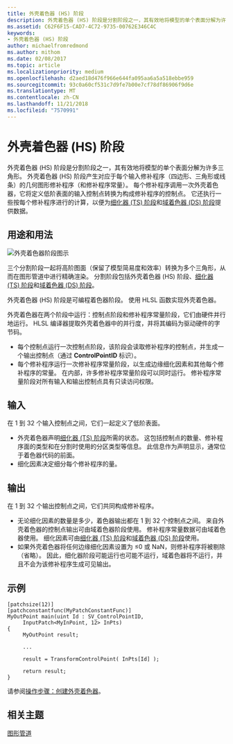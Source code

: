 ```yaml
---
title: 外壳着色器 (HS) 阶段
description: 外壳着色器 (HS) 阶段是分割阶段之一，其有效地将模型的单个表面分解为许多三角形。
ms.assetid: C62F6F15-CAD7-4C72-9735-00762E346C4C
keywords:
- 外壳着色器 (HS) 阶段
author: michaelfromredmond
ms.author: mithom
ms.date: 02/08/2017
ms.topic: article
ms.localizationpriority: medium
ms.openlocfilehash: d2aed18d476f966e644fa095aa6a5a518ebbe959
ms.sourcegitcommit: 93c0a60cf531c7d9fe7b00e7cf78df86906f9d6e
ms.translationtype: MT
ms.contentlocale: zh-CN
ms.lasthandoff: 11/21/2018
ms.locfileid: "7570991"
---
```

# <a name="hull-shader-hs-stage"></a>外壳着色器 (HS) 阶段


外壳着色器 (HS) 阶段是分割阶段之一，其有效地将模型的单个表面分解为许多三角形。 外壳着色器 (HS) 阶段产生对应于每个输入修补程序（四边形、三角形或线条）的几何图形修补程序（和修补程序常量）。 每个修补程序调用一次外壳着色器，它将定义低阶表面的输入控制点转换为构成修补程序的控制点。 它还执行一些按每个修补程序进行的计算，以便为[细化器 (TS) 阶段](tessellator-stage--ts-.md)和[域着色器 (DS) 阶段](domain-shader-stage--ds-.md)提供数据。

## <a name="span-idpurposeandusesspanspan-idpurposeandusesspanspan-idpurposeandusesspanpurpose-and-uses"></a><span id="Purpose_and_uses"></span><span id="purpose_and_uses"></span><span id="PURPOSE_AND_USES"></span>用途和用法


![外壳着色器阶段图示](images/d3d11-hull-shader.png)

三个分割阶段一起将高阶图面（保留了模型简易度和效率）转换为多个三角形，从而在图形管道中进行精确渲染。 分割阶段包括外壳着色器 (HS) 阶段、[细化器 (TS) 阶段](tessellator-stage--ts-.md)和[域着色器 (DS) 阶段](domain-shader-stage--ds-.md)。

外壳着色器 (HS) 阶段是可编程着色器阶段。 使用 HLSL 函数实现外壳着色器。

外壳着色器在两个阶段中运行：控制点阶段和修补程序常量阶段，它们由硬件并行地运行。 HLSL 编译器提取外壳着色器中的并行度，并将其编码为驱动硬件的字节码。

-   每个控制点运行一次控制点阶段，该阶段会读取修补程序的控制点，并生成一个输出控制点（通过 **ControlPointID** 标识）。
-   每个修补程序运行一次修补程序常量阶段，以生成边缘细化因素和其他每个修补程序的常量。 在内部，许多修补程序常量阶段可以同时运行。 修补程序常量阶段对所有输入和输出控制点具有只读访问权限。

## <a name="span-idinputspanspan-idinputspanspan-idinputspaninput"></a><span id="Input"></span><span id="input"></span><span id="INPUT"></span>输入


在 1 到 32 个输入控制点之间，它们一起定义了低阶表面。

-   外壳着色器声明[细化器 (TS) 阶段](tessellator-stage--ts-.md)所需的状态。 这包括控制点的数量、修补程序面的类型和在分割时使用的分区类型等信息。 此信息作为声明显示，通常位于着色器代码的前面。
-   细化因素决定细分每个修补程序的量。

## <a name="span-idoutputspanspan-idoutputspanspan-idoutputspanoutput"></a><span id="Output"></span><span id="output"></span><span id="OUTPUT"></span>输出


在 1 到 32 个输出控制点之间，它们共同构成修补程序。

-   无论细化因素的数量是多少，着色器输出都在 1 到 32 个控制点之间。 来自外壳着色器的控制点输出可由域着色器阶段使用。 修补程序常量数据可由域着色器使用。 细化因素可由[细化器 (TS) 阶段](tessellator-stage--ts-.md)和[域着色器 (DS) 阶段](domain-shader-stage--ds-.md)使用。
-   如果外壳着色器将任何边缘细化因素设置为 ≤0 或 NaN，则修补程序将被剔除（省略）。 因此，细化器阶段可能运行也可能不运行，域着色器将不运行，并且不会为该修补程序生成可见输出。

## <a name="span-idexamplespanspan-idexamplespanspan-idexamplespanexample"></a><span id="Example"></span><span id="example"></span><span id="EXAMPLE"></span>示例


```
[patchsize(12)]
[patchconstantfunc(MyPatchConstantFunc)]
MyOutPoint main(uint Id : SV_ControlPointID,
     InputPatch<MyInPoint, 12> InPts)
{
     MyOutPoint result;
     
     ...
     
     result = TransformControlPoint( InPts[Id] );

     return result;
}
```

请参阅[操作步骤：创建外壳着色器](https://msdn.microsoft.com/library/windows/desktop/ff476338)。

## <a name="span-idrelated-topicsspanrelated-topics"></a><span id="related-topics"></span>相关主题


[图形管道](graphics-pipeline.md)

 

 




